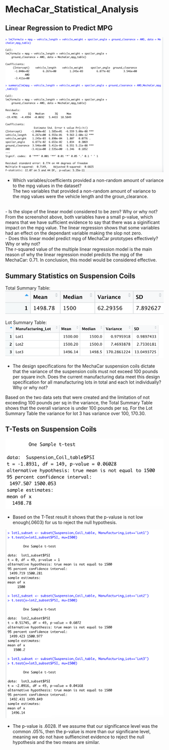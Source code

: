 # MechaCar_Statistical_Analysis

## Linear Regression to Predict MPG

![](https://github.com/mquimi/MechaCar_Statistical_Analysis/blob/main/imgs/Linerar_Regression.png)
- Which variables/coefficients provided a non-random amount of variance to the mpg values in the dataset?
<br>The two variables that provided a non-random amount of variance to the mpg values were the vehicle length and the groun_clearance. 
<br>
- Is the slope of the linear model considered to be zero? Why or why not?
<br>From the screenshot above, both variables have a small p-value, which means that we have sufficient evidence to say that there was a siginificant impact on the mpg value. The linear regression shows that some variables had an effect on the dependant variable making the slop not zero.
<br>
- Does this linear model predict mpg of MechaCar prototypes effectively? Why or why not?
<br>The r-squared value of the multiple linear regression model is the main reason of why the linear regression model predicts the mpg of the MechaCar: 0.71. In conclusion, this model would be considered effective.

## Summary Statistics on Suspension Coils

Total Summary Table:
![](https://github.com/mquimi/MechaCar_Statistical_Analysis/blob/main/imgs/total_summary.png)

Lot Summary Table:
![](https://github.com/mquimi/MechaCar_Statistical_Analysis/blob/main/imgs/lot_summary.png)
- The design specifications for the MechaCar suspension coils dictate that the variance of the suspension coils must not exceed 100 pounds per square inch. Does the current manufacturing data meet this design specification for all manufacturing lots in total and each lot individually? Why or why not?

Based on the two data sets that were created and the limitation of not exceeding 100 pounds per sq in the variance, the Total Summary Table shows that the overall variance is under 100 pounds per sq. For the Lot Summary Table the variance for lot 3 has variance over 100, 170.30.

## T-Tests on Suspension Coils

![](https://github.com/mquimi/MechaCar_Statistical_Analysis/blob/main/imgs/one_sample_T_test.png)

- Based on the T-Test result it shows that the p-valuse is not low enough(.0603) for us to reject the null hypothesis.


![](https://github.com/mquimi/MechaCar_Statistical_Analysis/blob/main/imgs/Lots.png)

- The p-value is .6028. If we assume that our significance level was the common .05%, then the p-value is more than our significane level, meaning we do not have suffiencinet evidence to reject the null hypothesis and the two means are similar.